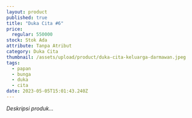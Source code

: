 ```yaml
---
layout: product
published: true
title: "Duka Cita #6"
price:
  regular: 550000
stock: Stok Ada
attribute: Tanpa Atribut
category: Duka Cita
thumbnail: /assets/upload/product/duka-cita-keluarga-darmawan.jpeg
tags:
  - papan
  - bunga
  - duka
  - cita
date: 2023-05-05T15:01:43.240Z
---
```

*Deskripsi produk...*